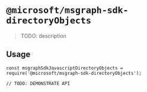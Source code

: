 # `@microsoft/msgraph-sdk-directoryObjects`

> TODO: description

## Usage

```
const msgraphSdkJavascriptDirectoryObjects = require('@microsoft/msgraph-sdk-directoryObjects');

// TODO: DEMONSTRATE API
```
